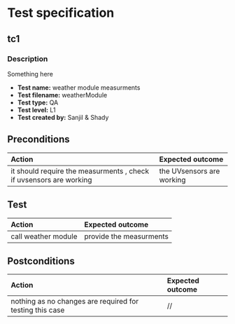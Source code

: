 # Test specification

## tc1

### Description

Something here

- **Test name:** weather module measurments
- **Test filename:** weatherModule
- **Test type:** QA
- **Test level:** L1
- **Test created by:** Sanjil & Shady


## Preconditions

| **Action** | **Expected outcome** |
|:-----------|:---------------------|
|    it should require the measurments , check if uvsensors are working       |   the UVsensors are working                |


## Test

| **Action** | **Expected outcome** |
|:-----------|:---------------------|
|      call weather module       |    provide the measurments                     |


## Postconditions

| **Action** | **Expected outcome** |
|:-----------|:---------------------|
|       nothing as no changes are required for testing this case     |          //            |
